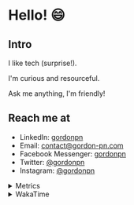 # Hello! 😄

## Intro

I like tech (surprise!).

I'm curious and resourceful.

Ask me anything, I'm friendly!

## Reach me at

- LinkedIn: [gordonpn](https://www.linkedin.com/in/gordonpn/)
- Email: [contact@gordon-pn.com](mailto:contact@gordon-pn.com)
- Facebook Messenger: [gordonpn](https://www.messenger.com/t/Gordonpn)
- Twitter: [@gordonpn](https://twitter.com/Gordonpn)
- Instagram: [@gordonpn](https://www.instagram.com/gordonpn/)

<details>
  <summary>Metrics</summary>

  <img align="center" src="https://github.com/gordonpn/gordonpn/blob/master/github-metrics.svg" alt="GitHub Metrics">

</details>

<details>
  <summary>WakaTime</summary>

  <!--START_SECTION:waka-->
📊 **This Week I Spent My Time On** 

```text
💬 Programming Languages: 
Brazil Dependency Config 4 hrs 32 mins       ███████████░░░░░░░░░░░░░░   43.45 % 
Java                     3 hrs 24 mins       ████████░░░░░░░░░░░░░░░░░   32.68 % 
XML                      1 hr 9 mins         ███░░░░░░░░░░░░░░░░░░░░░░   11.04 % 
Markdown                 38 mins             ██░░░░░░░░░░░░░░░░░░░░░░░   06.09 % 
TypeScript               22 mins             █░░░░░░░░░░░░░░░░░░░░░░░░   03.63 % 

🔥 Editors: 
IntelliJ IDEA            10 hrs 22 mins      █████████████████████████   99.21 % 
VS Code                  4 mins              ░░░░░░░░░░░░░░░░░░░░░░░░░   00.79 % 
```


 Last Updated on 02/08/2024 16:24:21 UTC
<!--END_SECTION:waka-->
</details>
